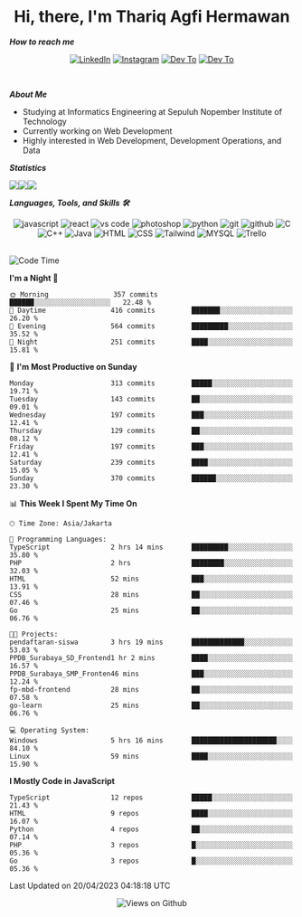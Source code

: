 <div align="center">
  <h1>Hi, there, I'm Thariq Agfi Hermawan</h1>
</div>


***How to reach me***
<p align='center'>
   <a href="https://www.linkedin.com/in/thariqagfihermawan" target="_blank"><img src="https://img.shields.io/badge/LinkedIn-0077B5?style=for-the-badge&logo=linkedin&logoColor=white" alt="LinkedIn"></a>
   <a href="https://www.instagram.com/thoriqagfi" target="_blank"><img src="https://img.shields.io/badge/Instagram-E4405F?style=for-the-badge&logo=instagram&logoColor=white" alt="Instagram"></a>
   <a href="https://medium.com/@thoriq.aghfi60" target="_blank"><img src="https://img.shields.io/badge/Medium-12100E?style=for-the-badge&logo=medium&logoColor=white" alt="Dev To"></a>
   <a href="https://linktr.ee/thoriqagfi" target="_blank"><img src="https://img.shields.io/badge/linktree-1de9b6?style=for-the-badge&logo=linktree&logoColor=white" alt="Dev To"></a>
</p>

<br>

***About Me***
- Studying at Informatics Engineering at Sepuluh Nopember Institute of Technology
- Currently working on Web Development
- Highly interested in Web Development, Development Operations, and Data

***Statistics***

<!-- [![GitHub Streak](http://github-readme-streak-stats.herokuapp.com?user=thoriqagfi&theme=dark)](https://git.io/streak-stats) -->

<div align="center">
  <div style="display: flex;">
    <img src="http://github-readme-streak-stats.herokuapp.com?user=thoriqagfi&theme=chartreuse-dark"/>
    <img src="https://github-readme-stats.vercel.app/api/top-langs/?username=thoriqagfi&layout=compact&&theme=chartreuse-dark&langs_count=8)](https://github.com/thoriqagfi"/>
    <img src="https://github-readme-stats.vercel.app/api?username=thoriqagfi&show_icons=true&theme=chartreuse-dark"/>
  </div>
</div>

<!-- [![Top Langs](https://github-readme-stats.vercel.app/api/top-langs/?username=thoriqagfi&layout=compact&&theme=chartreuse-dark&langs_count=8)](https://github.com/thoriqagfi)
< ![Agfi's GitHub stats](https://github-readme-stats.vercel.app/api?username=thoriqagfi&show_icons=true&theme=chartreuse-dark) -->

***Languages, Tools, and Skills 🛠***

  <div align="center">
    <img src="https://img.shields.io/badge/JavaScript-F7DF1E?style=for-the-badge&logo=javascript&logoColor=black" alt="javascript" />
    <img src="https://img.shields.io/badge/React-61DAFB?style=for-the-badge&logo=react&logoColor=black" alt="react" />
    <img src="https://img.shields.io/badge/vs%20code-007ACC?style=for-the-badge&logo=visual%20studio%20code&logoColor=white" alt="vs code" />
    <img src="https://img.shields.io/badge/adobe%20photoshop-31A8FF?style=for-the-badge&logo=adobe%20photoshop&logoColor=white" alt="photoshop" />
    <img src="https://img.shields.io/badge/python-3776AB?style=for-the-badge&logo=python&logoColor=white" alt="python" />
    <img src="https://img.shields.io/badge/Git-F05032?style=for-the-badge&logo=git&logoColor=white" alt="git" />
    <img src="https://img.shields.io/badge/GitHub-100000?style=for-the-badge&logo=github&logoColor=white" alt="github" />
    <img src="https://img.shields.io/badge/c-%2300599C.svg?style=for-the-badge&logo=c&logoColor=white" alt="C" />
    <img src="https://img.shields.io/badge/c++-%2300599C.svg?style=for-the-badge&logo=c%2B%2B&logoColor=white" alt="C++" />
    <img src="https://img.shields.io/badge/Java-ED8B00?style=for-the-badge&logo=java&logoColor=white" alt="Java"/>
    <img src="https://img.shields.io/badge/HTML5-E34F26?style=for-the-badge&logo=html5&logoColor=white" alt="HTML" />
    <img src="https://img.shields.io/badge/CSS-239120?&style=for-the-badge&logo=css3&logoColor=white" alt ="CSS" />
    <img src="https://img.shields.io/badge/tailwindcss-%2338B2AC.svg?style=for-the-badge&logo=tailwind-css&logoColor=white" alt="Tailwind" />
    <img src="https://img.shields.io/badge/MySQL-00000F?style=for-the-badge&logo=mysql&logoColor=white" alt="MYSQL" />
    <img src="https://img.shields.io/badge/Trello-%23026AA7.svg?style=for-the-badge&logo=Trello&logoColor=white" alt="Trello" />
  </div><br>

<!--START_SECTION:waka-->
![Code Time](http://img.shields.io/badge/Code%20Time-309%20hrs%2025%20mins-blue)

**I'm a Night 🦉** 

```text
🌞 Morning                357 commits         ██████░░░░░░░░░░░░░░░░░░░   22.48 % 
🌆 Daytime                416 commits         ███████░░░░░░░░░░░░░░░░░░   26.20 % 
🌃 Evening                564 commits         █████████░░░░░░░░░░░░░░░░   35.52 % 
🌙 Night                  251 commits         ████░░░░░░░░░░░░░░░░░░░░░   15.81 % 
```
📅 **I'm Most Productive on Sunday** 

```text
Monday                   313 commits         █████░░░░░░░░░░░░░░░░░░░░   19.71 % 
Tuesday                  143 commits         ██░░░░░░░░░░░░░░░░░░░░░░░   09.01 % 
Wednesday                197 commits         ███░░░░░░░░░░░░░░░░░░░░░░   12.41 % 
Thursday                 129 commits         ██░░░░░░░░░░░░░░░░░░░░░░░   08.12 % 
Friday                   197 commits         ███░░░░░░░░░░░░░░░░░░░░░░   12.41 % 
Saturday                 239 commits         ████░░░░░░░░░░░░░░░░░░░░░   15.05 % 
Sunday                   370 commits         ██████░░░░░░░░░░░░░░░░░░░   23.30 % 
```


📊 **This Week I Spent My Time On** 

```text
🕑︎ Time Zone: Asia/Jakarta

💬 Programming Languages: 
TypeScript               2 hrs 14 mins       █████████░░░░░░░░░░░░░░░░   35.80 % 
PHP                      2 hrs               ████████░░░░░░░░░░░░░░░░░   32.03 % 
HTML                     52 mins             ███░░░░░░░░░░░░░░░░░░░░░░   13.91 % 
CSS                      28 mins             ██░░░░░░░░░░░░░░░░░░░░░░░   07.46 % 
Go                       25 mins             ██░░░░░░░░░░░░░░░░░░░░░░░   06.76 % 

🐱‍💻 Projects: 
pendaftaran-siswa        3 hrs 19 mins       █████████████░░░░░░░░░░░░   53.03 % 
PPDB_Surabaya_SD_Frontend1 hr 2 mins         ████░░░░░░░░░░░░░░░░░░░░░   16.57 % 
PPDB_Surabaya_SMP_Fronten46 mins             ███░░░░░░░░░░░░░░░░░░░░░░   12.24 % 
fp-mbd-frontend          28 mins             ██░░░░░░░░░░░░░░░░░░░░░░░   07.58 % 
go-learn                 25 mins             ██░░░░░░░░░░░░░░░░░░░░░░░   06.76 % 

💻 Operating System: 
Windows                  5 hrs 16 mins       █████████████████████░░░░   84.10 % 
Linux                    59 mins             ████░░░░░░░░░░░░░░░░░░░░░   15.90 % 
```

**I Mostly Code in JavaScript** 

```text
TypeScript               12 repos            █████░░░░░░░░░░░░░░░░░░░░   21.43 % 
HTML                     9 repos             ████░░░░░░░░░░░░░░░░░░░░░   16.07 % 
Python                   4 repos             ██░░░░░░░░░░░░░░░░░░░░░░░   07.14 % 
PHP                      3 repos             █░░░░░░░░░░░░░░░░░░░░░░░░   05.36 % 
Go                       3 repos             █░░░░░░░░░░░░░░░░░░░░░░░░   05.36 % 
```




 Last Updated on 20/04/2023 04:18:18 UTC
<!--END_SECTION:waka-->

<div align="center">
<img src="https://komarev.com/ghpvc/?username=thoriqagfi&color=blue" alt="Views on Github" />
</div>